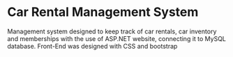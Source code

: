 # Car Rental Management System  
Management system designed to keep track of car rentals, car inventory and memberships with the use of ASP.NET website, connecting it to MySQL database. Front-End was designed with CSS and bootstrap

